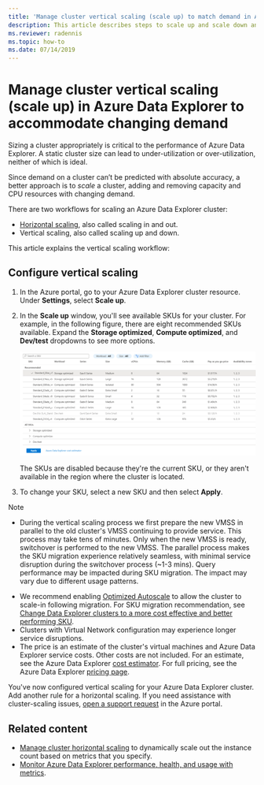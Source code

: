 ```yaml
---
title: 'Manage cluster vertical scaling (scale up) to match demand in Azure Data Explorer'
description: This article describes steps to scale up and scale down an Azure Data Explorer cluster based on changing demand.
ms.reviewer: radennis
ms.topic: how-to
ms.date: 07/14/2019
---
```


# Manage cluster vertical scaling (scale up) in Azure Data Explorer to accommodate changing demand

Sizing a cluster appropriately is critical to the performance of Azure Data Explorer. A static cluster size can lead to under-utilization or over-utilization, neither of which is ideal.

Since demand on a cluster can’t be predicted with absolute accuracy, a better approach is to *scale* a cluster, adding and removing capacity and CPU resources with changing demand. 

There are two workflows for scaling an Azure Data Explorer cluster:

* [Horizontal scaling](manage-cluster-horizontal-scaling.md), also called scaling in and out.
* Vertical scaling, also called scaling up and down.

This article explains the vertical scaling workflow:

## Configure vertical scaling

1. In the Azure portal, go to your Azure Data Explorer cluster resource. Under **Settings**, select **Scale up**.
1. In the **Scale up** window, you'll see available SKUs for your cluster. For example, in the following figure, there are eight recommended SKUs available. Expand the **Storage optimized**, **Compute optimized**, and **Dev/test** dropdowns to see more options.

    ![Scale up.](media/manage-cluster-vertical-scaling/scale-up.png)

    The SKUs are disabled because they're the current SKU, or they aren't available in the region where the cluster is located.
1. To change your SKU, select a new SKU and then select **Apply**.

> [!NOTE]
> 
> * During the vertical scaling process we first prepare the new VMSS in parallel to the old cluster's VMSS continuing to provide service. This process may take tens of minutes. Only when the new VMSS is ready, switchover is performed to the new VMSS. The parallel process makes the SKU migration experience relatively seamless, with minimal service disruption during the switchover process (~1-3 mins). Query performance may be impacted during SKU migration. The impact may vary due to different usage patterns.

* We recommend enabling [Optimized Autoscale](/azure/data-explorer/manage-cluster-horizontal-scaling) to allow the cluster to scale-in following migration. For SKU migration recommendation, see [Change Data Explorer clusters to a more cost effective and better performing SKU](/azure/data-explorer/azure-advisor).
* Clusters with Virtual Network configuration may experience longer service disruptions. 
* The price is an estimate of the cluster's virtual machines and Azure Data Explorer service costs. Other costs are not included. For an estimate, see the Azure Data Explorer [cost estimator](https://dataexplorer.azure.com/AzureDataExplorerCostEstimator.html). For full pricing, see the Azure Data Explorer [pricing page](https://azure.microsoft.com/pricing/details/data-explorer/).


You've now configured vertical scaling for your Azure Data Explorer cluster. Add another rule for a horizontal scaling. If you need assistance with cluster-scaling issues, [open a support request](https://portal.azure.com/#blade/Microsoft_Azure_Support/HelpAndSupportBlade/overview) in the Azure portal.

## Related content

* [Manage cluster horizontal scaling](manage-cluster-horizontal-scaling.md) to dynamically scale out the instance count based on metrics that you specify.
* [Monitor Azure Data Explorer performance, health, and usage with metrics](using-metrics.md).



